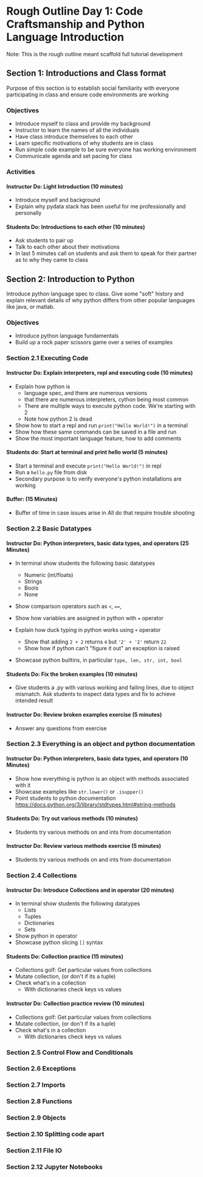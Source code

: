 # Rough Outline Day 1: Code Craftsmanship and Python Language Introduction
Note: This is the rough outline meant scaffold full tutorial development

## Section 1: Introductions and Class format
Purpose of this section is to establish social familiarity with everyone
participating in class and ensure code environments are working

### Objectives
* Introduce myself to class and provide my background
* Instructor to learn the names of all the individuals
* Have class introduce themselves to each other 
* Learn specific motivations of why students are in class
* Run simple code example to be sure everyone has working environment
* Communicate agenda and set pacing for class


### Activities
#### Instructor Do: Light Introduction (10 minutes)
* Introduce myself and background
* Explain why pydata stack has been useful for me professionally and personally

#### Students Do: Introductions to each other (10 minutes)
* Ask students to pair up
* Talk to each other about their motivations
* In last 5 minutes call on students and ask them to speak for their partner
as to why they came to class


## Section 2: Introduction to Python 
Introduce python language spec to class. Give some "soft" history
and explain relevant details of why python differs from other popular
languages like java, or matlab.


### Objectives
* Introduce python language fundamentals 
* Build up a rock paper scissors game over a series of examples


### Section 2.1 Executing Code
#### Instructor Do: Explain interpreters, repl and executing code (10 minutes)
* Explain how python is
  * language spec, and there are numerous versions
  * that there are numerous interpreters, cython being most common
  * There are multiple ways to execute python code. We're starting with 2
  * Note how python 2 is dead
* Show how to start a repl and run `print("Hello World!")` in a terminal
* Show how these same commands can be saved in a file and run
* Show the most important language feature, how to add comments

#### Students do: Start at terminal and print hello world (5 minutes)
* Start a terminal and execute `print("Hello World!")` in repl
* Run a `hello.py` file from disk
* Secondary purpose is to verify everyone's python installations are working

#### Buffer: (15 Minutes)
* Buffer of time in case issues arise in All do that require trouble shooting

### Section 2.2 Basic Datatypes
#### Instructor Do: Python interpreters, basic data types, and operators (25 Minutes)
* In terminal show students the following basic datatypes
  * Numeric (int/floats)
  * Strings
  * Bools
  * None
* Show comparison operators such as `<`, `==`, 

* Show how variables are assigned in python with `=` operator
* Explain how duck typing in python works using `+` operator
  * Show that adding `2 + 2` returns `4` but `'2' + '2'` return `22`
  * Show how if python can't "figure it out" an exception is raised
* Showcase python builtins, in particular `type, len, str, int, bool`

#### Students Do: Fix the broken examples (10 minutes)
* Give students a .py with various working and failing lines, due to object
mismatch. Ask students to inspect data types and fix to achieve intended result

#### Instructor Do: Review broken examples exercise (5 minutes)
* Answer any questions from exercise

### Section 2.3 Everything is an object and python documentation
#### Instructor Do: Python interpreters, basic data types, and operators (10 Minutes)
* Show how everything is python is an object with methods associated with it
* Showcase examples like `str.lower()` or `.isupper()`
* Point students to python documentation https://docs.python.org/3/library/stdtypes.html#string-methods 

#### Students Do: Try out various methods (10 minutes)
* Students try various methods on and ints from documentation

#### Instructor Do: Review various methods exercise (5 minutes)
* Students try various methods on and ints from documentation

### Section 2.4 Collections
#### Instructor Do: Introduce Collections and in operator (20 minutes)
* In terminal show students the following datatypes
  * Lists
  * Tuples
  * Dictionaries
  * Sets
* Show python in operator
* Showcase python slicing `[]` syntax

#### Students Do: Collection practice (15 minutes)
* Collections golf: Get particular values from collections
* Mutate collection, (or don't if its a tuple)
* Check what's in a collection
  * With dictionaries check keys vs values

#### Instructor Do: Collection practice review (10 minutes)
* Collections golf: Get particular values from collections
* Mutate collection, (or don't if its a tuple)
* Check what's in a collection
  * With dictionaries check keys vs values

### Section 2.5 Control Flow and Conditionals
### Section 2.6 Exceptions
### Section 2.7 Imports
### Section 2.8 Functions
### Section 2.9 Objects
### Section 2.10 Splitting code apart
### Section 2.11 File IO
### Section 2.12 Jupyter Notebooks

